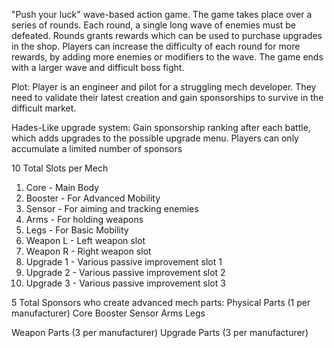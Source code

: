  "Push your luck" wave-based action game. The game takes place over a series of rounds. Each round, a single long wave of enemies must be defeated. Rounds grants rewards which can be used to purchase upgrades in the shop. Players can increase the difficulty of each round for  more rewards, by adding more enemies or modifiers to the wave. The game ends with a larger wave and difficult boss fight.

Plot:
Player is an engineer and pilot for a struggling mech developer. They need to validate their latest creation and gain sponsorships to survive in the difficult market.

Hades-Like upgrade system:
Gain sponsorship ranking after each battle, which adds upgrades to the possible upgrade menu. Players can only accumulate a limited number of sponsors

10 Total Slots per Mech
1. Core - Main Body
2. Booster - For Advanced Mobility
3. Sensor - For aiming and tracking enemies
4. Arms - For holding weapons
5. Legs - For Basic Mobility
6. Weapon L - Left weapon slot
7. Weapon R - Right weapon slot
8.  Upgrade 1 - Various passive improvement slot 1
9.  Upgrade 2 - Various passive improvement slot 2
10. Upgrade 3 - Various passive improvement slot 3

5 Total Sponsors who create advanced mech parts:
Physical Parts (1 per manufacturer)
Core
Booster
Sensor
Arms
Legs

Weapon Parts (3 per manufacturer)
Upgrade Parts (3 per manufacturer)